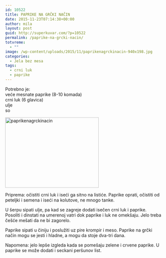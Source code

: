 ```yaml
---
id: 10522
title: PAPRIKE NA GRČKI NAČIN
date: 2015-11-23T07:14:38+00:00
author: mila
layout: post
guid: http://superkuvar.com/?p=10522
permalink: /paprike-na-grcki-nacin/
totvreme:
  - ""
image: /wp-content/uploads/2015/11/paprikenagrckinacin-940x198.jpg
categories:
  - Jela bez mesa
tags:
  - crni luk
  - paprike
---
```

Potrebno je:  
veće mesnate paprike (8-10 komada)  
crni luk (6 glavica)  
ulje  
so

[<img class="alignnone size-medium wp-image-10525" src="//superkuvar.com/wp-content/uploads/2015/11/paprikenagrckinacin-300x225.jpg" alt="paprikenagrckinacin" width="300" height="225" />](//superkuvar.com/wp-content/uploads/2015/11/paprikenagrckinacin-e1448262791370.jpg)

Priprema: očistiti crni luk i iseći ga sitno na listiće. Paprike oprati, očistiti od peteljki i semena i iseći na kolutove, ne mnogo tanke.

U šerpu sipati ulje, pa kad se zagreje dodati isečen crni luk i paprike. Posoliti i dinstati na umerenoj vatri dok paprike i luk ne omekšaju. Jelo treba češće mešati da ne bi zagorelo.

Paprike sipati u činiju i poslužiti uz pire krompir i meso. Paprike na grčki način mogu se jesti i hladne, a mogu da stoje dva-tri dana.

Napomena: jelo lepše izgleda kada se pomešaju zelene i crvene paprike. U paprike se može dodati i seckani peršunov list.